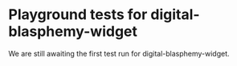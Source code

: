 # Playground tests for digital-blasphemy-widget
We are still awaiting the first test run for digital-blasphemy-widget.
